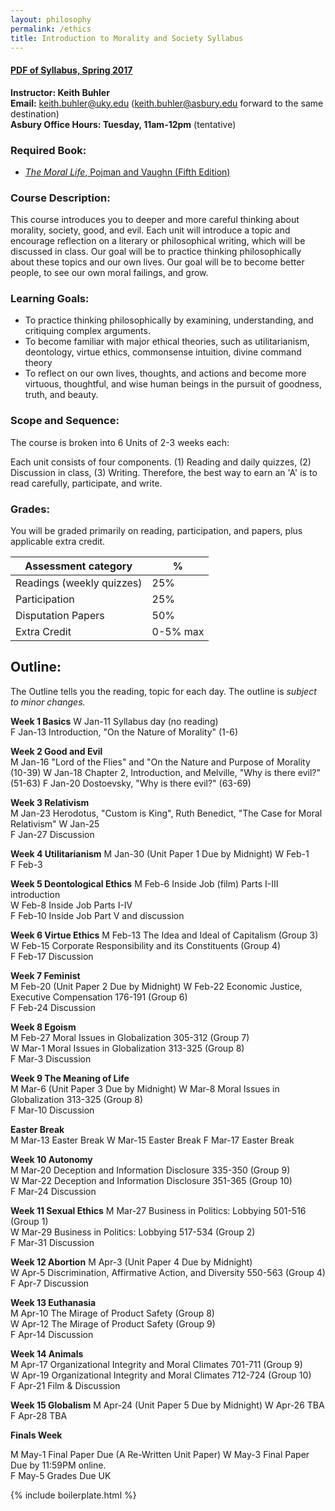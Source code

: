 ```yaml
---
layout: philosophy
permalink: /ethics
title: Introduction to Morality and Society Syllabus
---
```


#### [PDF of Syllabus, Spring 2017](/syllabi/syllabus-introduction-asbury-spring-2017.pdf)    
 
**Instructor: Keith Buhler**     
**Email:** keith.buhler@uky.edu (keith.buhler@asbury.edu forward to the same destination)  
**Asbury Office Hours: Tuesday, 11am-12pm** (tentative)

### Required Book: 

- [*The Moral Life*, Pojman and Vaughn (Fifth Edition)](http://amzn.to/2iFegft)

### Course Description:

This course introduces you to deeper and more careful thinking about morality, society, good, and evil. Each unit will introduce a topic and encourage reflection on a literary or philosophical writing, which will be discussed in class. Our goal will be to practice thinking philosophically about these topics and our own lives. Our goal will be to become better people, to see our own moral failings, and grow. 


### Learning Goals:

* To practice thinking philosophically by examining, understanding, and critiquing complex arguments.
* To become familiar with major ethical theories, such as utilitarianism, deontology, virtue ethics, commonsense intuition, divine command theory
* To reflect on our own lives, thoughts, and actions and become more virtuous, thoughtful, and wise human beings in the pursuit of goodness, truth, and beauty.

### Scope and Sequence:

The course is broken into 6 Units of 2-3 weeks each: 

Each unit consists of four components. (1) Reading and daily quizzes, (2) Discussion in class, (3) Writing. Therefore, the best way to earn an 'A' is to read carefully, participate, and write. 


### Grades:

You will be graded primarily on reading, participation, and papers, plus applicable extra credit.

|  Assessment category                  |  %          |
| --------------------------------------|-------------|
| Readings (weekly quizzes)             | 25%         |  
| Participation                         | 25%         |
| Disputation Papers                    | 50%         |
| Extra Credit                          | 0-5% max    |



## Outline:

The Outline tells you the reading, topic for each day. The outline is *subject to minor changes.*


**Week 1 Basics**
W       Jan-11  Syllabus day (no reading)  
F       Jan-13  Introduction, "On the Nature of Morality" (1-6) 

**Week 2 Good and Evil**  
M       Jan-16  "Lord of the Flies" and "On the Nature and Purpose of Morality (10-39)
W       Jan-18  Chapter 2, Introduction, and Melville, "Why is there evil?" (51-63)
F       Jan-20  Dostoevsky, "Why is there evil?" (63-69)

**Week 3 Relativism**  
M       Jan-23   Herodotus, "Custom is King", Ruth Benedict, "The Case for Moral Relativism"
W       Jan-25   
F       Jan-27   Discussion   

**Week 4 Utilitarianism**
M       Jan-30  (Unit Paper 1 Due by Midnight)
W       Feb-1  
F       Feb-3  

**Week 5 Deontological Ethics**
M       Feb-6  Inside Job (film) Parts I-III introduction  
W       Feb-8  Inside Job Parts I-IV  
F       Feb-10  Inside Job Part V and discussion   

**Week 6 Virtue Ethics**
M       Feb-13  The Idea and Ideal of Capitalism  (Group 3)    
W       Feb-15  Corporate Responsibility and its Constituents (Group 4)    
F       Feb-17  Discussion   

**Week 7 Feminist**  
M       Feb-20  (Unit Paper 2 Due by Midnight)
W       Feb-22  Economic Justice, Executive Compensation 176-191 (Group 6)  
F       Feb-24  Discussion  


**Week 8 Egoism**  
M       Feb-27  Moral Issues in Globalization 305-312  (Group 7)  
W       Mar-1  Moral Issues in Globalization  313-325 (Group 8)  
F       Mar-3  Discussion  

**Week 9 The Meaning of Life**  
M       Mar-6  (Unit Paper 3 Due by Midnight)
W       Mar-8  Moral Issues in Globalization  313-325 (Group 8)  
F       Mar-10  Discussion    

**Easter Break**  
M     Mar-13 Easter Break
W     Mar-15 Easter Break
F     Mar-17 Easter Break

**Week 10 Autonomy**  
M       Mar-20  Deception and Information Disclosure 335-350  (Group 9)   
W       Mar-22   Deception and Information Disclosure 351-365  (Group 10)   
F       Mar-24   Discussion  

 
**Week 11 Sexual Ethics** 
M       Mar-27   Business in Politics: Lobbying 501-516  (Group 1)  
W       Mar-29   Business in Politics: Lobbying 517-534  (Group 2)  
F       Mar-31  Discussion  

**Week 12  Abortion**
M       Apr-3  (Unit Paper 4 Due by Midnight)  
W       Apr-5  Discrimination, Affirmative Action, and Diversity 550-563  (Group 4)  
F     Apr-7 Discussion

**Week 13 Euthanasia**  
M       Apr-10 The Mirage of Product Safety  (Group 8)    
W       Apr-12  The Mirage of Product Safety  (Group 9)  
F       Apr-14   Discussion

**Week 14 Animals**  
M       Apr-17   Organizational Integrity and Moral Climates 701-711 (Group 9)  
W       Apr-19   Organizational Integrity and Moral Climates 712-724 (Group 10)  
F       Apr-21   Film & Discussion


**Week 15 Globalism**
M     Apr-24 (Unit Paper 5 Due by Midnight)
W     Apr-26 TBA
F     Apr-28 TBA

**Finals Week**

M       May-1  Final Paper Due (A Re-Written Unit Paper)
W       May-3  Final Paper Due by 11:59PM online.    
F       May-5  Grades Due UK    

{% include boilerplate.html %}